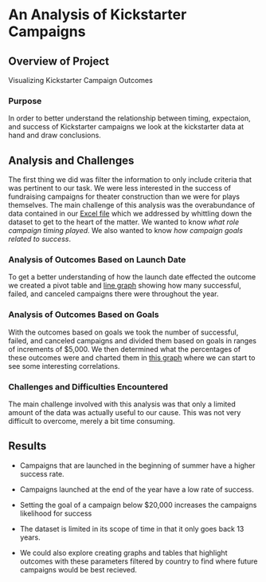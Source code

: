 # An Analysis of Kickstarter Campaigns

## Overview of Project
Visualizing Kickstarter Campaign Outcomes
### Purpose
In order to better understand the relationship between timing, expectaion, and success of Kickstarter campaigns we look at the kickstarter data at hand and draw conclusions.
## Analysis and Challenges
The first thing we did was filter the information to only include criteria that was pertinent to our task. We were less interested in the success of fundraising campaigns for theater construction than we were for plays themselves. The main challenge of this analysis was the overabundance of data  contained in our [Excel file](kickstarter-analysis/Kickstar-Analysis.xlsx) which we addressed by whittling down the dataset to get to the heart of the matter. We wanted to know *what role campaign timing played*. We also wanted to know *how campaign goals related to success*.
### Analysis of Outcomes Based on Launch Date
To get a better understanding of how the launch date effected the outcome we created a pivot table and [line graph](kickstarter-analysis/resources/Theater_Outcomes_vs_Launch.png) showing how many successful, failed, and canceled campaigns there were throughout the year.
### Analysis of Outcomes Based on Goals
With the outcomes based on goals we took the number of successful, failed, and canceled campaigns and divided them based on goals in ranges of increments of $5,000. We then determined what the percentages of these outcomes were and charted them in [this graph](kickstarter-analysis/Resources/Outcomes_vs_Goal.png) where we can start to see some interesting correlations.
### Challenges and Difficulties Encountered
The main challenge involved with this analysis was that only a limited amount of the data was actually useful to our cause. This was not very difficult to overcome, merely a bit time consuming.
## Results

- Campaigns that are launched in the beginning of summer have a higher success rate.
- Campaigns launched at the end of the year have a low rate of success.
- Setting the goal of a campaign below $20,000 increases the campaigns likelihood for success

- The dataset is limited in its scope of time in that it only goes back 13 years.

- We could also explore creating graphs and tables that highlight outcomes with these parameters filtered by country to find where future campaigns would be best recieved.
